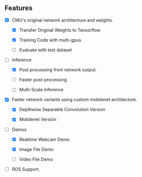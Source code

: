 ## Features

- [x] CMU's original network architecture and weights.

  - [x] Transfer Original Weights to Tensorflow

  - [x] Training Code with multi-gpus
  
  - [ ] Evaluate with test dataset

- [ ] Inference

  - [x] Post processing from network output.

  - [ ] Faster post-processing

  - [ ] Multi-Scale Inference

- [x] Faster network variants using custom mobilenet architecture.

  - [x] Depthwise Separable Convolution Version
  
  - [x] Mobilenet Version
  
- [ ] Demos

  - [x] Realtime Webcam Demo
  
  - [x] Image File Demo
  
  - [ ] Video File Demo

- [ ] ROS Support. 
